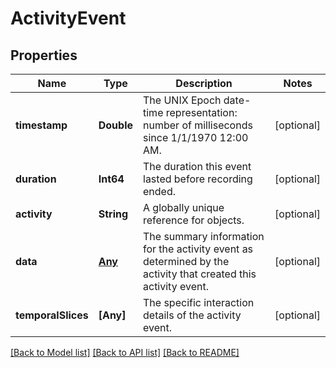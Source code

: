 # ActivityEvent

## Properties
Name | Type | Description | Notes
------------ | ------------- | ------------- | -------------
**timestamp** | **Double** | The UNIX Epoch date-time representation: number of milliseconds since 1/1/1970 12:00 AM. | [optional] 
**duration** | **Int64** | The duration this event lasted before recording ended. | [optional] 
**activity** | **String** | A globally unique reference for objects. | [optional] 
**data** | [**Any**](.md) | The summary information for the activity event as determined by the activity that created this activity event. | [optional] 
**temporalSlices** | **[Any]** | The specific interaction details of the activity event. | [optional] 

[[Back to Model list]](../README.md#documentation-for-models) [[Back to API list]](../README.md#documentation-for-api-endpoints) [[Back to README]](../README.md)


